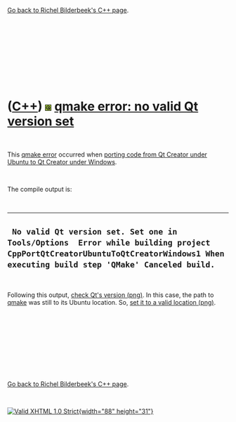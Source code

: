 

[Go back to Richel Bilderbeek's C++ page](Cpp.htm).

 

 

 

 

 

([C++](Cpp.htm)) ![Qt](PicQt.png) [qmake error: no valid Qt version set](CppQmakeErrorNoValidQtVersionSet.htm)
==============================================================================================================

 

This [qmake error](CppQmakeError.htm) occurred when [porting code from
Qt Creator under Ubuntu to Qt Creator under
Windows](CppPortQtCreatorUbuntuToQtCreatorWindows.htm).

 

The compile output is:

 

  --------------------------------------------------------------------------------------------------------------------------------------------------------------------------------
  ` No valid Qt version set. Set one in Tools/Options  Error while building project CppPortQtCreatorUbuntuToQtCreatorWindows1 When executing build step 'QMake' Canceled build.`
  --------------------------------------------------------------------------------------------------------------------------------------------------------------------------------

 

Following this output, [check Qt's version
(png)](CppPortQtCreatorUbuntuToQtCreatorWindows1_1.png). In this case,
the path to [qmake](CppQmake.htm) was still to its Ubuntu location. So,
[set it to a valid location
(png)](CppPortQtCreatorUbuntuToQtCreatorWindows1_2.png).

 

 

 

 

 

[Go back to Richel Bilderbeek's C++ page](Cpp.htm).



 

[![Valid XHTML 1.0 Strict](valid-xhtml10.png){width="88"
height="31"}](http://validator.w3.org/check?uri=referer)
